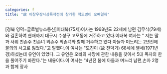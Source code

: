 ```yaml
---
categories: f
title: "故 이창우장사상륙작전에 참가한 학도병이 오빠일까"
---
```

[경북 영덕=글로벌뉴스통신]이태복(75세)여사는 1968년도 22세에 남편 김무식(79세)와 결혼하여 현재까지 대구시 수성구 고모동에 거주하고 있다.이태복 여사는 " 저는 딸과 사위 친손주 친손녀 외손주 외손녀와 함께 거주하고 있다.아들과 며느리는 2년전에 불의의 사고로 잃었다."고 말했다.이 여사는 "모친이 (故 전덕기) 68세에 별세(1971년경)하셨는데 유언이 있었다. 그 유언은 오빠의 사망에 관한 내용을 찾아서 5대 독자의 한을 풀어주기 바란다."는 내용이다.이 여사는 "4년전 봄에 아들과 며느리 남편,손자 2명과 함께 장사